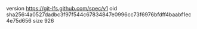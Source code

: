 version https://git-lfs.github.com/spec/v1
oid sha256:4a0527dadbc3f97f544c67834847e0996cc73f6976bfdff4baabf1ec4e75d656
size 926
